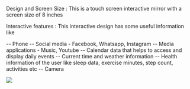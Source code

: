 Design and Screen Size :
This is a touch screen interactive mirror with a screen size of 8 inches

Interactive features :
This interactive design has some useful information like

-- Phone
-- Social media - Facebook, Whatsapp, Instagram
-- Media applications - Music, Youtube
-- Calendar data that helps to access and display daily events
-- Current time and weather information
-- Health information of the user like sleep data, exercise minutes, step count, activities etc
-- Camera

<img src="https://user-images.githubusercontent.com/56712822/67139010-a7cae000-f210-11e9-9a75-900b8eb602e2.png" width:400>





